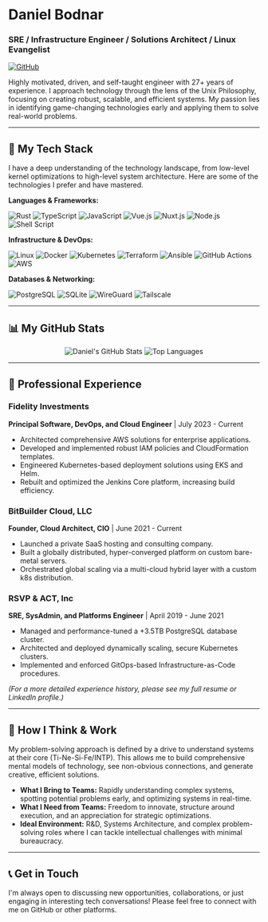 # Daniel Bodnar
### SRE / Infrastructure Engineer / Solutions Architect / Linux Evangelist

<p align="left">
  <a href="https://github.com/danielbodnar"><img src="https://img.shields.io/badge/GitHub-100000?style=for-the-badge&logo=github&logoColor=white" alt="GitHub"/></a>
  <!-- Add your LinkedIn URL here -->
  <!-- <a href="YOUR_LINKEDIN_URL"><img src="https://img.shields.io/badge/LinkedIn-0077B5?style=for-the-badge&logo=linkedin&logoColor=white" alt="LinkedIn"/></a> -->
</p>

Highly motivated, driven, and self-taught engineer with 27+ years of experience. I approach technology through the lens of the Unix Philosophy, focusing on creating robust, scalable, and efficient systems. My passion lies in identifying game-changing technologies early and applying them to solve real-world problems.

---

## 🚀 My Tech Stack

I have a deep understanding of the technology landscape, from low-level kernel optimizations to high-level system architecture. Here are some of the technologies I prefer and have mastered.

**Languages & Frameworks:**
<p align="left">
  <img src="https://img.shields.io/badge/Rust-000000?style=for-the-badge&logo=rust&logoColor=white" alt="Rust"/>
  <img src="https://img.shields.io/badge/TypeScript-3178C6?style=for-the-badge&logo=typescript&logoColor=white" alt="TypeScript"/>
  <img src="https://img.shields.io/badge/JavaScript-F7DF1E?style=for-the-badge&logo=javascript&logoColor=black" alt="JavaScript"/>
  <img src="https://img.shields.io/badge/Vue.js-35495E?style=for-the-badge&logo=vue.js&logoColor=4FC08D" alt="Vue.js"/>
  <img src="https://img.shields.io/badge/Nuxt.js-00DC82?style=for-the-badge&logo=nuxt.js&logoColor=white" alt="Nuxt.js"/>
  <img src="https://img.shields.io/badge/Node.js-339933?style=for-the-badge&logo=nodedotjs&logoColor=white" alt="Node.js"/>
  <img src="https://img.shields.io/badge/Shell_Script-121011?style=for-the-badge&logo=gnu-bash&logoColor=white" alt="Shell Script"/>
</p>

**Infrastructure & DevOps:**
<p align="left">
  <img src="https://img.shields.io/badge/Linux-FCC624?style=for-the-badge&logo=linux&logoColor=black" alt="Linux"/>
  <img src="https://img.shields.io/badge/Docker-2496ED?style=for-the-badge&logo=docker&logoColor=white" alt="Docker"/>
  <img src="https://img.shields.io/badge/Kubernetes-326CE5?style=for-the-badge&logo=kubernetes&logoColor=white" alt="Kubernetes"/>
  <img src="https://img.shields.io/badge/Terraform-7B42BC?style=for-the-badge&logo=terraform&logoColor=white" alt="Terraform"/>
  <img src="https://img.shields.io/badge/Ansible-EE0000?style=for-the-badge&logo=ansible&logoColor=white" alt="Ansible"/>
  <img src="https://img.shields.io/badge/GitHub_Actions-2088FF?style=for-the-badge&logo=github-actions&logoColor=white" alt="GitHub Actions"/>
  <img src="https://img.shields.io/badge/AWS-232F3E?style=for-the-badge&logo=amazon-aws&logoColor=white" alt="AWS"/>
</p>

**Databases & Networking:**
<p align="left">
  <img src="https://img.shields.io/badge/PostgreSQL-4169E1?style=for-the-badge&logo=postgresql&logoColor=white" alt="PostgreSQL"/>
  <img src="https://img.shields.io/badge/SQLite-003B57?style=for-the-badge&logo=sqlite&logoColor=white" alt="SQLite"/>
  <img src="https://img.shields.io/badge/WireGuard-88171A?style=for-the-badge&logo=wireguard&logoColor=white" alt="WireGuard"/>
  <img src="https://img.shields.io/badge/Tailscale-4c4c4c?style=for-the-badge&logo=tailscale&logoColor=white" alt="Tailscale"/>
</p>

---

## 📊 My GitHub Stats

<p align="center">
  <img src="https://github-readme-stats.vercel.app/api?username=danielbodnar&show_icons=true&theme=radical" alt="Daniel's GitHub Stats" />
  <img src="https://github-readme-stats.vercel.app/api/top-langs/?username=danielbodnar&layout=compact&theme=radical" alt="Top Languages" />
</p>

---

## 🏢 Professional Experience

### Fidelity Investments
**Principal Software, DevOps, and Cloud Engineer** | July 2023 - Current
- Architected comprehensive AWS solutions for enterprise applications.
- Developed and implemented robust IAM policies and CloudFormation templates.
- Engineered Kubernetes-based deployment solutions using EKS and Helm.
- Rebuilt and optimized the Jenkins Core platform, increasing build efficiency.

### BitBuilder Cloud, LLC
**Founder, Cloud Architect, CIO** | June 2021 - Current
- Launched a private SaaS hosting and consulting company.
- Built a globally distributed, hyper-converged platform on custom bare-metal servers.
- Orchestrated global scaling via a multi-cloud hybrid layer with a custom k8s distribution.

### RSVP & ACT, Inc
**SRE, SysAdmin, and Platforms Engineer** | April 2019 - June 2021
- Managed and performance-tuned a +3.5TB PostgreSQL database cluster.
- Architected and deployed dynamically scaling, secure Kubernetes clusters.
- Implemented and enforced GitOps-based Infrastructure-as-Code procedures.

*(For a more detailed experience history, please see my full resume or LinkedIn profile.)*

---

## 🤔 How I Think & Work

My problem-solving approach is defined by a drive to understand systems at their core (Ti-Ne-Si-Fe/INTP). This allows me to build comprehensive mental models of technology, see non-obvious connections, and generate creative, efficient solutions.

- **What I Bring to Teams:** Rapidly understanding complex systems, spotting potential problems early, and optimizing systems in real-time.
- **What I Need from Teams:** Freedom to innovate, structure around execution, and an appreciation for strategic optimizations.
- **Ideal Environment:** R&D, Systems Architecture, and complex problem-solving roles where I can tackle intellectual challenges with minimal bureaucracy.

---

## 📞 Get in Touch

I'm always open to discussing new opportunities, collaborations, or just engaging in interesting tech conversations! Please feel free to connect with me on GitHub or other platforms.
